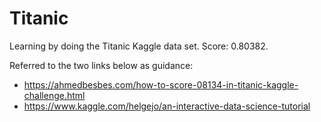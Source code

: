 # Titanic
Learning by doing the Titanic Kaggle data set. Score: 0.80382.

Referred to the two links below as guidance:

* https://ahmedbesbes.com/how-to-score-08134-in-titanic-kaggle-challenge.html
* https://www.kaggle.com/helgejo/an-interactive-data-science-tutorial
